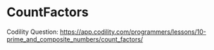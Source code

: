 # CountFactors
Codility Question: https://app.codility.com/programmers/lessons/10-prime_and_composite_numbers/count_factors/
